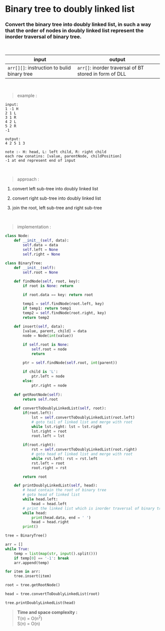 # Binary tree to doubly linked list

### Convert the binary tree into doubly linked list, in such a way that the order of nodes in doubly linked list represent the inorder traversal of binary tree.

<br>

| input | output |
| --- | --- |
| `arr[][]`: instruction to bulid binary tree | `arr[]`: inorder traversal of BT stored in form of DLL |

<br>

> example :

```
input: 
1 -1 H
2 1 L
3 1 R
4 2 L
5 2 R
-1

output:
4 2 5 1 3
```
```
note :- H: head, L: left child, R: right child
each row conatins: [value, parentNode, childPosition]
-1 at end represent end of input
```

<br>

> approach :

1. convert left sub-tree into doubly linked list

2. convert right sub-tree into doubly linked list

3. join the root, left sub-tree and right sub-tree

<br>

> implementation :

```python
class Node: 
    def __init__(self, data):
        self.data = data
        self.left = None
        self.right = None

class BinaryTree:
    def __init__(self):
        self.root = None
    
    def findNode(self, root, key):
        if root is None: return

        if root.data == key: return root

        temp1 = self.findNode(root.left, key)
        if temp1: return temp1
        temp2 = self.findNode(root.right, key)
        return temp2
    
    def insert(self, data):
        [value, parent, child] = data
        node = Node(int(value))

        if self.root is None:
            self.root = node
            return 
        
        ptr = self.findNode(self.root, int(parent))

        if child is 'L':
            ptr.left = node
        else:
            ptr.right = node 
        
    def getRootNode(self):
        return self.root 
    
    def convertToDoublyLinkedList(self, root):
        if(root.left):
            lst = self.convertToDoublyLinkedList(root.left)
            # goto tail of linked list and merge with root
            while lst.right: lst = lst.right
            lst.right = root
            root.left = lst
        
        if(root.right):
            rst = self.convertToDoublyLinkedList(root.right)
            # goto head of linked list and merge with root
            while rst.left: rst = rst.left
            rst.left = root
            root.right = rst

        return root

    def printDoublyLinkedList(self, head):
        # head contain the root of binary tree
        # goto head of linked list
        while head.left:
            head = head.left
        # print the linked list which is inorder traversal of binary tree
        while head:
            print(head.data, end = ' ')
            head = head.right
        print()

tree = BinaryTree()

arr = []
while True:
    temp = list(map(str, input().split()))
    if temp[0] == '-1': break
    arr.append(temp)

for item in arr:
    tree.insert(item)

root = tree.getRootNode()

head = tree.convertToDoublyLinkedList(root)

tree.printDoublyLinkedList(head)
```

> **Time and space complexity :**
<br>T(n) = O(n<sup>2</sup>)
<br>S(n) = O(n)